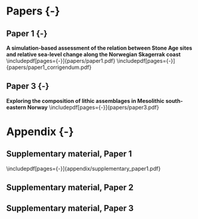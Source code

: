 # Papers {-}
## Paper 1 {-}
**A simulation-based assessment of the relation between Stone Age sites and relative sea-level change along the Norwegian Skagerrak coast**
\includepdf[pages={-}]{papers/paper1.pdf}
\includepdf[pages={-}]{papers/paper1_corrigendum.pdf}

## Paper 3 {-}
**Exploring the composition of lithic assemblages in Mesolithic south-eastern Norway**
\includepdf[pages={-}]{papers/paper3.pdf}

# Appendix {-}
## Supplementary material, Paper 1
\includepdf[pages={-}]{appendix/supplementary_paper1.pdf}

## Supplementary material, Paper 2

## Supplementary material, Paper 3

